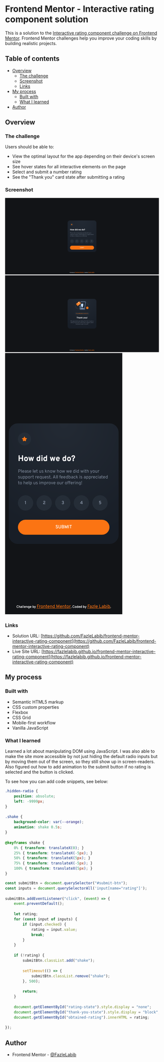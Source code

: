 # Frontend Mentor - Interactive rating component solution

This is a solution to the [Interactive rating component challenge on Frontend Mentor](https://www.frontendmentor.io/challenges/interactive-rating-component-koxpeBUmI). Frontend Mentor challenges help you improve your coding skills by building realistic projects. 

## Table of contents

- [Overview](#overview)
  - [The challenge](#the-challenge)
  - [Screenshot](#screenshot)
  - [Links](#links)
- [My process](#my-process)
  - [Built with](#built-with)
  - [What I learned](#what-i-learned)
- [Author](#author)

## Overview

### The challenge

Users should be able to:

- View the optimal layout for the app depending on their device's screen size
- See hover states for all interactive elements on the page
- Select and submit a number rating
- See the "Thank you" card state after submitting a rating

### Screenshot

![](./screenshots/desktop-screenshot.png)
![](./screenshots/active-state-desktop-screenshot.png)
![](./screenshots/mobile-screenshot.png)

### Links

- Solution URL: [https://github.com/FazleLabib/frontend-mentor-interactive-rating-component](https://github.com/FazleLabib/frontend-mentor-interactive-rating-component)
- Live Site URL: [https://fazlelabib.github.io/frontend-mentor-interactive-rating-component](https://fazlelabib.github.io/frontend-mentor-interactive-rating-component)

## My process

### Built with

- Semantic HTML5 markup
- CSS custom properties
- Flexbox
- CSS Grid
- Mobile-first workflow
- Vanilla JavaScript


### What I learned

Learned a lot about manipulating DOM using JavaScript. I was also able to make the site more accessible by not just hiding the default radio inputs but by moving them out of the screen, so they still show up in screen-readers. Also figured out how to add animation to the submit button if no rating is selected and the button is clicked.

To see how you can add code snippets, see below:

<!-- ```html
<h1>Some HTML code I'm proud of</h1>
``` -->
```css
.hidden-radio {
    position: absolute;
    left: -9999px;
}

.shake {
    background-color: var(--orange);
    animation: shake 0.5s;
}
  
@keyframes shake {
    0% { transform: translateX(0); }
    25% { transform: translateX(-5px); }
    50% { transform: translateX(5px); }
    75% { transform: translateX(-5px); }
    100% { transform: translateX(5px); }
}
```
```js
const submitBtn = document.querySelector("#submit-btn");  
const inputs = document.querySelectorAll('input[name="rating"]');

submitBtn.addEventListener("click", (event) => {
    event.preventDefault();

    let rating;
    for (const input of inputs) {
        if (input.checked) {
            rating = input.value;
            break;
        }
    }

    if (!rating) {
        submitBtn.classList.add("shake");

        setTimeout(() => {
            submitBtn.classList.remove("shake");
        }, 500);

        return;
    }

    document.getElementById("rating-state").style.display = "none";
    document.getElementById("thank-you-state").style.display = "block";
    document.getElementById("obtained-rating").innerHTML = rating;

});
```

## Author

- Frontend Mentor - [@FazleLabib](https://www.frontendmentor.io/profile/FazleLabib)
